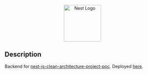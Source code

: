 <p align="center">
  <a href="http://nestjs.com/" target="blank"><img src="https://nestjs.com/img/logo-small.svg" width="120" alt="Nest Logo" /></a>
</p>

## Description

Backend for [nest-js-clean-architecture-project-poc](https://github.com/aramisromero89/clean-architecture-angular).
Deployed [here](https://nest-js-clean-architecture-project-poc-981805354605.us-central1.run.app/api).
